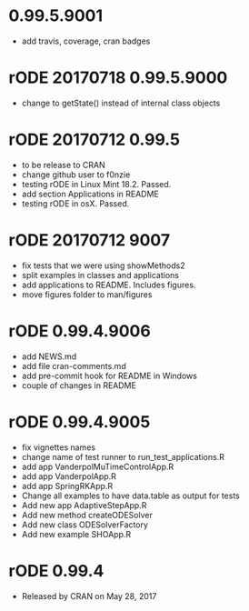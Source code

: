 # 0.99.5.9001
* add travis, coverage, cran badges


# rODE 20170718 0.99.5.9000
* change to getState() instead of internal class objects

# rODE 20170712 0.99.5
* to be release to CRAN
* change github user to f0nzie
* testing rODE in Linux Mint 18.2. Passed.
* add section Applications in README
* testing rODE in osX. Passed.

# rODE 20170712 9007
* fix tests that we were using showMethods2
* split examples in classes and applications
* add applications to README. Includes figures.
* move figures folder to man/figures

# rODE 0.99.4.9006
* add NEWS.md
* add file cran-comments.md
* add pre-commit hook for README in Windows
* couple of changes in README

# rODE 0.99.4.9005
* fix vignettes names
* change name of test runner to run_test_applications.R
* add app VanderpolMuTimeControlApp.R
* add app VanderpolApp.R
* add app SpringRKApp.R
* Change all examples to have data.table as output for tests
* Add new app AdaptiveStepApp.R
* Add new method createODESolver
* Add new class ODESolverFactory
* Add new example SHOApp.R

# rODE 0.99.4
* Released by CRAN on May 28, 2017
